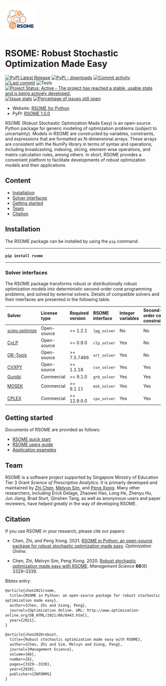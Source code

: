 <img src="https://github.com/XiongPengNUS/rsome/blob/master/rsologo.png?raw=true" width=100>

# RSOME: Robust Stochastic Optimization Made Easy

[![PyPI Latest Release](https://img.shields.io/pypi/v/rsome.svg)](https://pypi.org/project/rsome/)
[![PyPI - downloads](https://img.shields.io/pypi/dm/rsome?label=PyPI%20downloads)](https://pypi.org/project/rsome/)
[![Commit activity](https://img.shields.io/github/commit-activity/m/xiongpengnus/rsome)](https://github.com/XiongPengNUS/rsome/graphs/commit-activity)
[![Last commit](https://img.shields.io/github/last-commit/xiongpengnus/rsome)](https://github.com/XiongPengNUS/rsome/graphs/commit-activity)
![Tests](https://github.com/XiongPengNUS/rsome/actions/workflows/tests.yml/badge.svg)
[![Project Status: Active - The project has reached a stable, usable state and is being actively developed.](http://www.repostatus.org/badges/latest/active.svg)](http://www.repostatus.org/#active)
[![Issue stats](http://isitmaintained.com/badge/resolution/xiongpengnus/rsome.svg)](http://isitmaintained.com/project/xiongpengnus/rsome)
[![Percentage of issues still open](http://isitmaintained.com/badge/open/xiongpengnus/rsome.svg)](http://isitmaintained.com/project/xiongpengnus/rsome "Percentage of issues still open")

- Website: [RSOME for Python](https://xiongpengnus.github.io/rsome/)
- PyPI: [RSOME 1.0.0](https://pypi.org/project/rsome/)

RSOME (Robust Stochastic Optimization Made Easy) is an open-source Python package for generic modeling of optimization problems (subject to uncertainty). Models in RSOME are constructed by variables, constraints, and expressions that are formatted as N-dimensional arrays. These arrays are consistent with the NumPy library in terms of syntax and operations, including broadcasting, indexing, slicing, element-wise operations, and matrix calculation rules, among others. In short, RSOME provides a convenient platform to facilitate developments of robust optimization models and their applications.

## Content

- [Installation](#section2)
- [Solver interfaces](#section3)
- [Getting started](#section4)
- [Team](#section5)
- [Citation](#section6)

## Installation <a id="section2"></a>

The RSOME package can be installed by using the <code>pip</code> command:
***
**`pip install rsome`**
***

### Solver interfaces <a id="section3"></a>

The RSOME package transforms robust or distributionally robust optimization models into deterministic second-order cone programming problems, and solved by external solvers. Details of compatible solvers and their interfaces are presented in the following table.

| Solver | License  type | Required version | RSOME interface |Integer variables| Second-order cone constraints|
|:-------|:--------------|:-----------------|:----------------|:------------------------|:---------------------|
|[scipy.optimize](https://docs.scipy.org/doc/scipy/reference/optimize.html)| Open-source | >= 1.2.1 | `lpg_solver` | No | No |
|[CyLP](https://github.com/coin-or/cylp)| Open-source | >= 0.9.0 | `clp_solver` | Yes | No |
|[OR-Tools](https://developers.google.com/optimization/install) | Open-source | >= 7.5.7466 | `ort_solver` | Yes | No |
|[CVXPY](https://www.cvxpy.org/install/index.html) | Open-source | >= 1.1.18 | `cvx_solver` | Yes | Yes |
|[Gurobi](https://www.gurobi.com/documentation/9.0/quickstart_mac/ins_the_anaconda_python_di.html)| Commercial | >= 9.1.0 | `grb_solver` | Yes | Yes |
|[MOSEK](https://docs.mosek.com/9.2/pythonapi/install-interface.html) | Commercial | >= 9.1.11 | `msk_solver` | Yes | Yes |
|[CPLEX](https://www.ibm.com/support/knowledgecenter/en/SSSA5P_12.8.0/ilog.odms.cplex.help/CPLEX/GettingStarted/topics/set_up/Python_setup.html) | Commercial | >= 12.9.0.0 | `cpx_solver` | Yes | Yes |

## Getting started <a id="section4"></a>

Documents of RSOME are provided as follows:
- [RSOME quick start](https://xiongpengnus.github.io/rsome/)
- [RSOME users guide](https://xiongpengnus.github.io/rsome/user_guide)
- [Application examples](https://xiongpengnus.github.io/rsome/examples)

## Team <a id="section5"></a>

RSOME is a software project supported by Singapore Ministry of Education Tier 3 Grant *Science of Prescriptive Analytics*. It is primarly developed and maintained by [Zhi Chen](https://www.cb.cityu.edu.hk/staff/zchen96/), [Melvyn Sim](https://bizfaculty.nus.edu.sg/faculty-details/?profId=127), and [Peng Xiong](https://bizfaculty.nus.edu.sg/faculty-details/?profId=543). Many other researchers, including Erick Delage, Zhaowei Hao, Long He, Zhenyu Hu, Jun Jiang, Brad Sturt, Qinshen Tang, as well as anonymous users and paper reviewers, have helped greatly in the way of developing RSOME.

## Citation <a id="section6">

If you use RSOME in your research, please cite our papers:

- Chen, Zhi, and Peng Xiong. 2021. [RSOME in Python: an open-source package for robust stochastic optimization made easy](http://www.optimization-online.org/DB_HTML/2021/06/8443.html). <i>Optimization Online</i>.

- Chen, Zhi, Melvyn Sim, Peng Xiong. 2020. [Robust stochastic optimization made easy with RSOME](https://pubsonline.informs.org/doi/abs/10.1287/mnsc.2020.3603). <i>Management Science</i> <b>66</b>(8) 3329–3339.

Bibtex entry:

```
@article{chen2021rsome,
  title={RSOME in Python: an open-source package for robust stochastic optimization made easy},
  author={Chen, Zhi and Xiong, Peng},
  journal={Optimization Online. URL: http://www.optimization-online.org/DB_HTML/2021/06/8443.html},
  year={2021},
}
```

```
@article{chen2020robust,
  title={Robust stochastic optimization made easy with RSOME},
  author={Chen, Zhi and Sim, Melvyn and Xiong, Peng},
  journal={Management Science},
  volume={66},
  number={8},
  pages={3329--3339},
  year={2020},
  publisher={INFORMS}
}
```

